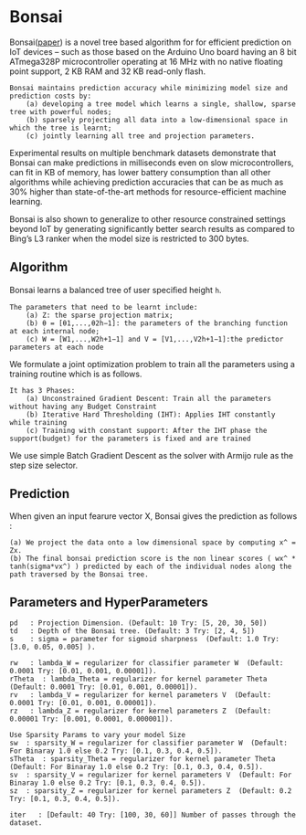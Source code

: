 # Bonsai

Bonsai([paper](http://proceedings.mlr.press/v70/kumar17a/kumar17a.pdf)) 
is a novel tree based algorithm for for efficient prediction on IoT devices – 
such as those based on the Arduino Uno board having an 8 bit ATmega328P microcontroller operating 
at 16 MHz with no native floating point support, 2 KB RAM and 32 KB read-only flash.

    Bonsai maintains prediction accuracy while minimizing model size and prediction costs by: 
        (a) developing a tree model which learns a single, shallow, sparse tree with powerful nodes; 
        (b) sparsely projecting all data into a low-dimensional space in which the tree is learnt; 
        (c) jointly learning all tree and projection parameters.

Experimental results on multiple benchmark datasets demonstrate that Bonsai can make predictions in milliseconds even on slow microcontrollers, 
can fit in KB of memory, has lower battery consumption than all other algorithms while achieving prediction accuracies that can be as much as 
30% higher than state-of-the-art methods for resource-efficient machine learning.

Bonsai is also shown to generalize to other resource constrained settings beyond IoT 
by generating significantly better search results as compared to Bing’s L3 ranker when the model size is restricted to 300 bytes.

## Algorithm

Bonsai learns a balanced tree of user speciﬁed height `h`.

    The parameters that need to be learnt include: 
        (a) Z: the sparse projection matrix; 
        (b) θ = [θ1,...,θ2h−1]: the parameters of the branching function at each internal node;
        (c) W = [W1,...,W2h+1−1] and V = [V1,...,V2h+1−1]:the predictor parameters at each node

We formulate a joint optimization problem to train all the parameters using a training routine which is as follows.

    It has 3 Phases:
        (a) Unconstrained Gradient Descent: Train all the parameters without having any Budget Constraint
        (b) Iterative Hard Thresholding (IHT): Applies IHT constantly while training
        (c) Training with constant support: After the IHT phase the support(budget) for the parameters is fixed and are trained
We use simple Batch Gradient Descent as the solver with Armijo rule as the step size selector.

## Prediction

When given an input fearure vector X, Bonsai gives the prediction as follows :

    (a) We project the data onto a low dimensional space by computing x^ = Zx.
    (b) The final bonsai prediction score is the non linear scores ( wx^ * tanh(sigma*vx^) ) predicted by each of the individual nodes along the path traversed by the Bonsai tree.


## Parameters and HyperParameters

    pd   : Projection Dimension. (Default: 10 Try: [5, 20, 30, 50]) 
    td   : Depth of the Bonsai tree. (Default: 3 Try: [2, 4, 5])
    s    : sigma = parameter for sigmoid sharpness  (Default: 1.0 Try: [3.0, 0.05, 0.005] ).

    rw   : lambda_W = regularizer for classifier parameter W  (Default: 0.0001 Try: [0.01, 0.001, 0.00001]).
    rTheta  : lambda_Theta = regularizer for kernel parameter Theta  (Default: 0.0001 Try: [0.01, 0.001, 0.00001]).
    rv   : lambda_V = regularizer for kernel parameters V  (Default: 0.0001 Try: [0.01, 0.001, 0.00001]).
    rz   : lambda_Z = regularizer for kernel parameters Z  (Default: 0.00001 Try: [0.001, 0.0001, 0.000001]).

    Use Sparsity Params to vary your model Size
    sw  : sparsity_W = regularizer for classifier parameter W  (Default: For Binaray 1.0 else 0.2 Try: [0.1, 0.3, 0.4, 0.5]).
    sTheta  : sparsity_Theta = regularizer for kernel parameter Theta  (Default: For Binaray 1.0 else 0.2 Try: [0.1, 0.3, 0.4, 0.5]).
    sv  : sparsity_V = regularizer for kernel parameters V  (Default: For Binaray 1.0 else 0.2 Try: [0.1, 0.3, 0.4, 0.5]).
    sz  : sparsity_Z = regularizer for kernel parameters Z  (Default: 0.2 Try: [0.1, 0.3, 0.4, 0.5]).

    iter   : [Default: 40 Try: [100, 30, 60]] Number of passes through the dataset.
